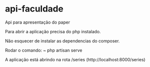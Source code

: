 # api-faculdade
Api para apresentação do paper

Para abrir a aplicação precisa do php instalado.

Não esquecer de instalar as dependencias do composer.

Rodar o comando: ~ php artisan serve

A aplicação está abrindo na rota /series (http://localhost:8000/series)
